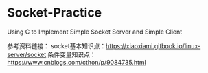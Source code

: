 # Socket-Practice
Using C to Implement Simple Socket Server and Simple Client

参考资料链接：
socket基本知识点：https://xiaoxiami.gitbook.io/linux-server/socket
条件变量知识点：https://www.cnblogs.com/cthon/p/9084735.html
